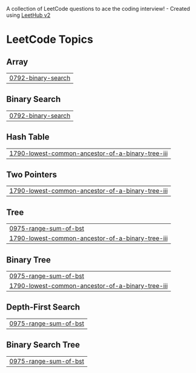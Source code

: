 A collection of LeetCode questions to ace the coding interview! - Created using [LeetHub v2](https://github.com/arunbhardwaj/LeetHub-2.0)
<!---LeetCode Topics Start-->
# LeetCode Topics
## Array
|  |
| ------- |
| [0792-binary-search](https://github.com/NosheenYounas/leetcode/tree/master/0792-binary-search) |
## Binary Search
|  |
| ------- |
| [0792-binary-search](https://github.com/NosheenYounas/leetcode/tree/master/0792-binary-search) |
## Hash Table
|  |
| ------- |
| [1790-lowest-common-ancestor-of-a-binary-tree-iii](https://github.com/NosheenYounas/leetcode/tree/master/1790-lowest-common-ancestor-of-a-binary-tree-iii) |
## Two Pointers
|  |
| ------- |
| [1790-lowest-common-ancestor-of-a-binary-tree-iii](https://github.com/NosheenYounas/leetcode/tree/master/1790-lowest-common-ancestor-of-a-binary-tree-iii) |
## Tree
|  |
| ------- |
| [0975-range-sum-of-bst](https://github.com/NosheenYounas/leetcode/tree/master/0975-range-sum-of-bst) |
| [1790-lowest-common-ancestor-of-a-binary-tree-iii](https://github.com/NosheenYounas/leetcode/tree/master/1790-lowest-common-ancestor-of-a-binary-tree-iii) |
## Binary Tree
|  |
| ------- |
| [0975-range-sum-of-bst](https://github.com/NosheenYounas/leetcode/tree/master/0975-range-sum-of-bst) |
| [1790-lowest-common-ancestor-of-a-binary-tree-iii](https://github.com/NosheenYounas/leetcode/tree/master/1790-lowest-common-ancestor-of-a-binary-tree-iii) |
## Depth-First Search
|  |
| ------- |
| [0975-range-sum-of-bst](https://github.com/NosheenYounas/leetcode/tree/master/0975-range-sum-of-bst) |
## Binary Search Tree
|  |
| ------- |
| [0975-range-sum-of-bst](https://github.com/NosheenYounas/leetcode/tree/master/0975-range-sum-of-bst) |
<!---LeetCode Topics End-->